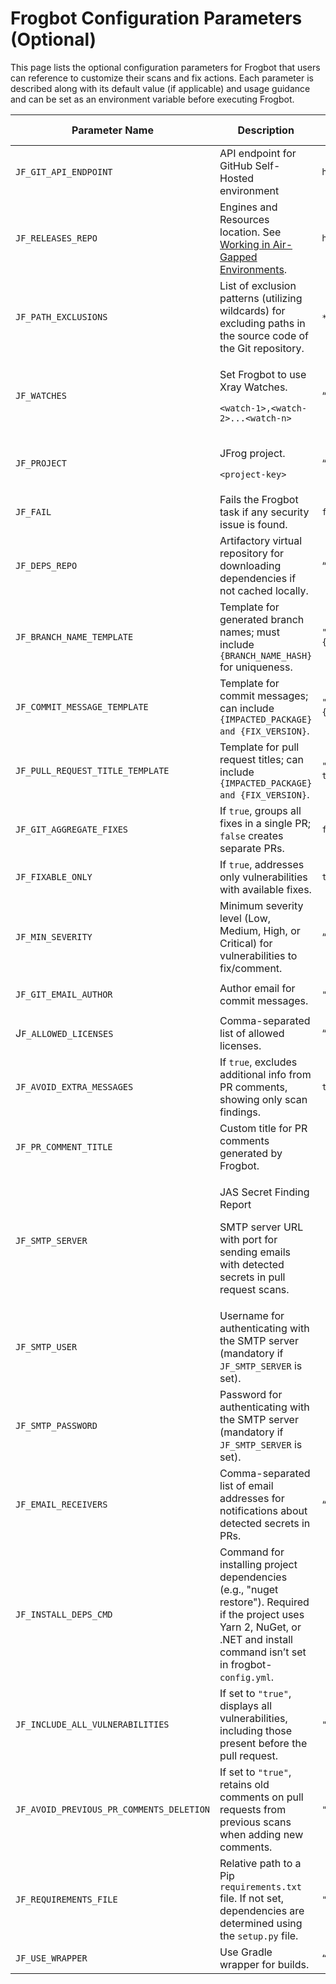 # Frogbot Configuration Parameters (Optional)

This page lists the optional configuration parameters for Frogbot that users can reference to customize their scans and fix actions. Each parameter is described along with its default value (if applicable) and usage guidance and can be set as an environment variable before executing Frogbot.

| Parameter Name                           | Description                                                                                                                                                                     | Default Value                                                | Repo Scan   | PR Scan     |
| ---------------------------------------- | ------------------------------------------------------------------------------------------------------------------------------------------------------------------------------- | ------------------------------------------------------------ | ----------- | ----------- |
| `JF_GIT_API_ENDPOINT`                    | API endpoint for GitHub Self-Hosted environment                                                                                                                                 | `https://api.github.com`                                     | ✔️          | ✔️          |
| `JF_RELEASES_REPO`                       | Engines and Resources location. See [Working in Air-Gapped Environments](../../../working-in-air-gapped-environments.md).                                                       | `https://releases.jfrog.io`                                  | ✔️          | ✔️          |
| `JF_PATH_EXCLUSIONS`                     | List of exclusion patterns (utilizing wildcards) for excluding paths in the source code of the Git repository.                                                                  | `*git*`;`*node_modules*`;`*target*`;`*venv*`;`*test*`        | ✔️          | ✔️          |
| `JF_WATCHES`                             | <p>Set Frogbot to use Xray Watches.</p><p><code>&#x3C;watch-1>,&#x3C;watch-2>...&#x3C;watch-n></code></p>                                                                       | “”                                                           | ✔️          | ✔️          |
| `JF_PROJECT`                             | <p>JFrog project.</p><p><code>&#x3C;project-key></code></p>                                                                                                                     | “”                                                           | ✔️          | ✔️          |
| `JF_FAIL`                                | Fails the Frogbot task if any security issue is found.                                                                                                                          | `false`                                                      | <p><br></p> | ✔️          |
| `JF_DEPS_REPO`                           | Artifactory virtual repository for downloading dependencies if not cached locally.                                                                                              | “”                                                           | ✔️          | ✔️          |
| `JF_BRANCH_NAME_TEMPLATE`                | Template for generated branch names; must include `{BRANCH_NAME_HASH}` for uniqueness.                                                                                          | `"frogbot-{IMPACTED_PACKAGE}-{BRANCH_NAME_HASH}"`            | ✔️          | <p><br></p> |
| `JF_COMMIT_MESSAGE_TEMPLATE`             | Template for commit messages; can include `{IMPACTED_PACKAGE} and {FIX_VERSION}`.                                                                                               | `"Upgrade {IMPACTED_PACKAGE} to {FIX_VERSION}"`              | ✔️          | <p><br></p> |
| `JF_PULL_REQUEST_TITLE_TEMPLATE`         | Template for pull request titles; can include `{IMPACTED_PACKAGE} and {FIX_VERSION}`.                                                                                           | `"[🐸 Frogbot] Upgrade {IMPACTED_PACKAGE} to {FIX_VERSION}"` | ✔️          | <p><br></p> |
| `JF_GIT_AGGREGATE_FIXES`                 | If `true`, groups all fixes in a single PR; `false` creates separate PRs.                                                                                                       | `false`                                                      | ✔️          | <p><br></p> |
| `JF_FIXABLE_ONLY`                        | If `true`, addresses only vulnerabilities with available fixes.                                                                                                                 | `true`                                                       | ✔️          | <p><br></p> |
| `JF_MIN_SEVERITY`                        | Minimum severity level (Low, Medium, High, or Critical) for vulnerabilities to fix/comment.                                                                                     | “”                                                           | ✔️          | ✔️          |
| `JF_GIT_EMAIL_AUTHOR`                    | Author email for commit messages.                                                                                                                                               | `"eco-system+frogbot@jfrog.com"`                             | ✔️          | <p><br></p> |
| J`F_ALLOWED_LICENSES`                    | Comma-separated list of allowed licenses.                                                                                                                                       | “”                                                           | ✔️          | ✔️          |
| `JF_AVOID_EXTRA_MESSAGES`                | If `true`, excludes additional info from PR comments, showing only scan findings.                                                                                               | `true`                                                       | <p><br></p> | ✔️          |
| `JF_PR_COMMENT_TITLE`                    | Custom title for PR comments generated by Frogbot.                                                                                                                              | <p><br></p>                                                  | <p><br></p> | ✔️          |
| `JF_SMTP_SERVER`                         | <p>JAS Secret Finding Report</p><p>SMTP server URL with port for sending emails with detected secrets in pull request scans.</p>                                                | <p><br></p>                                                  | <p><br></p> | ✔️          |
| `JF_SMTP_USER`                           | Username for authenticating with the SMTP server (mandatory if `JF_SMTP_SERVER` is set).                                                                                        | <p><br></p>                                                  | <p><br></p> | ✔️          |
| `JF_SMTP_PASSWORD`                       | Password for authenticating with the SMTP server (mandatory if `JF_SMTP_SERVER` is set).                                                                                        | <p><br></p>                                                  | <p><br></p> | ✔️          |
| `JF_EMAIL_RECEIVERS`                     | Comma-separated list of email addresses for notifications about detected secrets in PRs.                                                                                        | “”                                                           | <p><br></p> | ✔️          |
| `JF_INSTALL_DEPS_CMD`                    | Command for installing project dependencies (e.g., "nuget restore"). Required if the project uses Yarn 2, NuGet, or .NET and install command isn’t set in frogbot-`config.yml`. | <p><br></p>                                                  | ✔️          | ✔️          |
| `JF_INCLUDE_ALL_VULNERABILITIES`         | If set to `"true"`, displays all vulnerabilities, including those present before the pull request.                                                                              | `"false"`                                                    | <p><br></p> | ✔️          |
| `JF_AVOID_PREVIOUS_PR_COMMENTS_DELETION` | If set to `"true"`, retains old comments on pull requests from previous scans when adding new comments.                                                                         | `"false"`                                                    | <p><br></p> | ✔️          |
| `JF_REQUIREMENTS_FILE`                   | Relative path to a Pip `requirements.txt` file. If not set, dependencies are determined using the `setup.py` file.                                                              | `"true"`                                                     | ✔️          | ✔️          |
| `JF_USE_WRAPPER`                         | Use Gradle wrapper for builds.                                                                                                                                                  | `“true”`                                                     | ✔️          | ✔️          |

